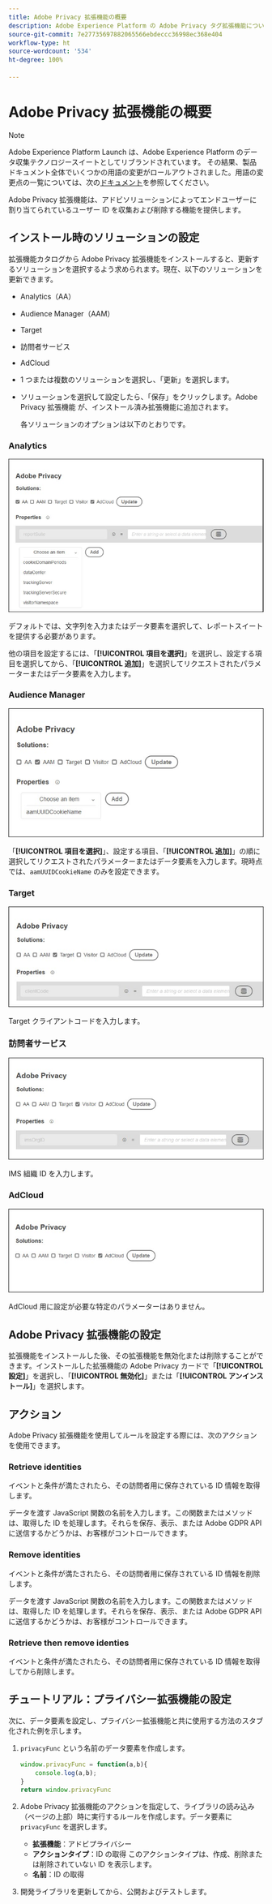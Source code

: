 ```yaml
---
title: Adobe Privacy 拡張機能の概要
description: Adobe Experience Platform の Adobe Privacy タグ拡張機能について説明します。
source-git-commit: 7e27735697882065566ebdeccc36998ec368e404
workflow-type: ht
source-wordcount: '534'
ht-degree: 100%

---
```


# Adobe Privacy 拡張機能の概要

>[!NOTE]
>
>Adobe Experience Platform Launch は、Adobe Experience Platform のデータ収集テクノロジースイートとしてリブランドされています。 その結果、製品ドキュメント全体でいくつかの用語の変更がロールアウトされました。用語の変更点の一覧については、次の[ドキュメント](../../../term-updates.md)を参照してください。

Adobe Privacy 拡張機能は、アドビソリューションによってエンドユーザーに割り当てられているユーザー ID を収集および削除する機能を提供します。

## インストール時のソリューションの設定

拡張機能カタログから Adobe Privacy 拡張機能をインストールすると、更新するソリューションを選択するよう求められます。現在、以下のソリューションを更新できます。

* Analytics（AA）
* Audience Manager（AAM）
* Target
* 訪問者サービス
* AdCloud
* 1 つまたは複数のソリューションを選択し、「更新」を選択します。
* ソリューションを選択して設定したら、「保存」をクリックします。Adobe Privacy 拡張機能 が、インストール済み拡張機能に追加されます。

   各ソリューションのオプションは以下のとおりです。

### Analytics

![](../../../images/ext-privacy-aa.jpg)

デフォルトでは、文字列を入力またはデータ要素を選択して、レポートスイートを提供する必要があります。

他の項目を設定するには、「**[!UICONTROL 項目を選択]**」を選択し、設定する項目を選択してから、「**[!UICONTROL 追加]**」を選択してリクエストされたパラメーターまたはデータ要素を入力します。

### Audience Manager

![](../../../images/ext-privacy-aam.jpg)

「**[!UICONTROL 項目を選択]**」、設定する項目、「**[!UICONTROL 追加]**」の順に選択してリクエストされたパラメーターまたはデータ要素を入力します。現時点では、`aamUUIDCookieName` のみを設定できます。

### Target

![](../../../images/ext-privacy-target.jpg)

Target クライアントコードを入力します。

### 訪問者サービス

![](../../../images/ext-privacy-visitor.jpg)

IMS 組織 ID を入力します。

### AdCloud

![](../../../images/ext-privacy-adcloud.jpg)

AdCloud 用に設定が必要な特定のパラメーターはありません。

## Adobe Privacy 拡張機能の設定

拡張機能をインストールした後、その拡張機能を無効化または削除することができます。インストールした拡張機能の Adobe Privacy カードで「**[!UICONTROL 設定]**」を選択し、「**[!UICONTROL 無効化]**」または「**[!UICONTROL アンインストール]**」を選択します。

## アクション

Adobe Privacy 拡張機能を使用してルールを設定する際には、次のアクションを使用できます。

### Retrieve identities

イベントと条件が満たされたら、その訪問者用に保存されている ID 情報を取得します。

データを渡す JavaScript 関数の名前を入力します。この関数またはメソッドは、取得した ID を処理します。それらを保存、表示、または Adobe GDPR API に送信するかどうかは、お客様がコントロールできます。

### Remove identities

イベントと条件が満たされたら、その訪問者用に保存されている ID 情報を削除します。

データを渡す JavaScript 関数の名前を入力します。この関数またはメソッドは、取得した ID を処理します。それらを保存、表示、または Adobe GDPR API に送信するかどうかは、お客様がコントロールできます。

### Retrieve then remove identies

イベントと条件が満たされたら、その訪問者用に保存されている ID 情報を取得してから削除します。

## チュートリアル：プライバシー拡張機能の設定

次に、データ要素を設定し、プライバシー拡張機能と共に使用する方法のスタブ化された例を示します。

1. `privacyFunc` という名前のデータ要素を作成します。

   ```JavaScript
   window.privacyFunc = function(a,b){
       console.log(a,b);
   }
   return window.privacyFunc
   ```

1. Adobe Privacy 拡張機能のアクションを指定して、ライブラリの読み込み（ページの上部）時に実行するルールを作成します。データ要素に `privacyFunc` を選択します。

   * **拡張機能**：アドビプライバシー
   * **アクションタイプ**：ID の取得
このアクションタイプは、作成、削除または削除されていない ID を表示します。
   * **名前**：ID の取得

1. 開発ライブラリを更新してから、公開およびテストします。
